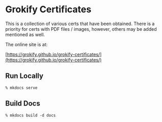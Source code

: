 # Grokify Certificates

This is a collection of various certs that have been obtained. There is a priority for certs with PDF files / images, however, others may be added mentioned as well.

The online site is at:

[https://grokify.github.io/grokify-certificates/](https://grokify.github.io/grokify-certificates/)

## Run Locally

`% mkdocs serve`

## Build Docs

`% mkdocs build -d docs`